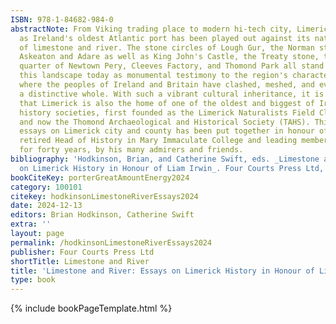 ```yaml
---
ISBN: 978-1-84682-984-0
abstractNote: From Viking trading place to modern hi-tech city, Limerick's long history
  as Ireland's oldest Atlantic port has been played out against its natural backdrop
  of limestone and river. The stone circles of Lough Gur, the Norman strongholds of
  Askeaton and Adare as well as King John's Castle, the Treaty stone, the Georgian
  quarter of Newtown Pery, Cleeves Factory, and Thomond Park all stand proudly within
  this landscape today as monumental testimony to the region's character, a place
  where the peoples of Ireland and Britain have clashed, meshed, and evolved into
  a distinctive whole. With such a vibrant cultural inheritance, it is hardly surprising
  that Limerick is also the home of one of the oldest and biggest of Ireland's local
  history societies, first founded as the Limerick Naturalists Field Club in 1892
  and now the Thomond Archaeological and Historical Society (TAHS). This volume of
  essays on Limerick city and county has been put together in honour of Liam Irwin,
  retired Head of History in Mary Immaculate College and leading member of the society
  for forty years, by his many admirers and friends.
bibliography: 'Hodkinson, Brian, and Catherine Swift, eds. _Limestone and River: Essays
  on Limerick History in Honour of Liam Irwin_. Four Courts Press Ltd, 2024.'
bookCiteKey: porterGreatAmountEnergy2024
category: 100101
citekey: hodkinsonLimestoneRiverEssays2024
date: 2024-12-13
editors: Brian Hodkinson, Catherine Swift
extra: ''
layout: page
permalink: /hodkinsonLimestoneRiverEssays2024
publisher: Four Courts Press Ltd
shortTitle: Limestone and River
title: 'Limestone and River: Essays on Limerick History in Honour of Liam Irwin'
type: book
---
```

{% include bookPageTemplate.html %}